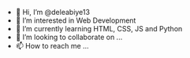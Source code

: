- 👋 Hi, I’m @deleabiye13
- 👀 I’m interested in Web Development
- 🌱 I’m currently learning HTML, CSS, JS and Python
- 💞️ I’m looking to collaborate on ...
- 📫 How to reach me ...

<!---
deleabiye13/deleabiye13 is a ✨ special ✨ repository because its `README.md` (this file) appears on your GitHub profile.
You can click the Preview link to take a look at your changes.
--->
